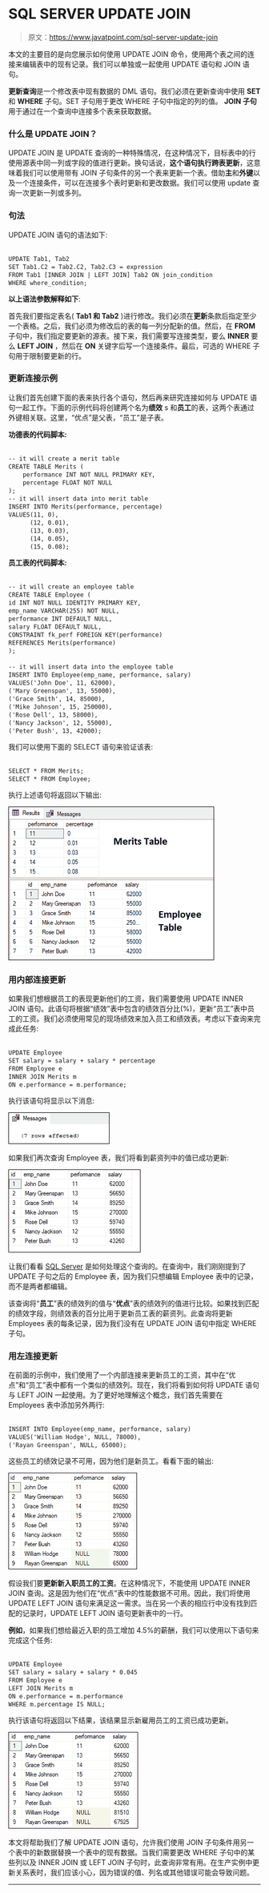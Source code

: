 # SQL SERVER UPDATE JOIN

> 原文：<https://www.javatpoint.com/sql-server-update-join>

本文的主要目的是向您展示如何使用 UPDATE JOIN 命令，使用两个表之间的连接来编辑表中的现有记录。我们可以单独或一起使用 UPDATE 语句和 JOIN 语句。

**更新查询**是一个修改表中现有数据的 DML 语句。我们必须在更新查询中使用 **SET** 和 **WHERE** 子句。SET 子句用于更改 WHERE 子句中指定的列的值。 **JOIN 子句**用于通过在一个查询中连接多个表来获取数据。

### 什么是 UPDATE JOIN？

UPDATE JOIN 是 UPDATE 查询的一种特殊情况，在这种情况下，目标表中的行使用源表中同一列或字段的值进行更新。换句话说，**这个语句执行跨表更新**，这意味着我们可以使用带有 JOIN 子句条件的另一个表来更新一个表。借助**主**和**外键**以及一个连接条件，可以在连接多个表时更新和更改数据。我们可以使用 update 查询一次更新一列或多列。

### 句法

UPDATE JOIN 语句的语法如下:

```

UPDATE Tab1, Tab2
SET Tab1.C2 = Tab2.C2, Tab2.C3 = expression  
FROM Tab1 [INNER JOIN | LEFT JOIN] Tab2 ON join_condition  
WHERE where_condition;  

```

**以上语法参数解释如下**:

首先我们要指定表名( **Tab1 和 Tab2** )进行修改。我们必须在**更新**条款后指定至少一个表格。之后，我们必须为修改后的表的每一列分配新的值。然后，在 **FROM** 子句中，我们指定要更新的源表。接下来，我们需要写连接类型，要么 **INNER** 要么 **LEFT JOIN** ，然后在 **ON** 关键字后写一个连接条件。最后，可选的 WHERE 子句用于限制要更新的行。

### 更新连接示例

让我们首先创建下面的表来执行各个语句，然后再来研究连接如何与 UPDATE 语句一起工作。下面的示例代码将创建两个名为**绩效** s 和**员工**的表，这两个表通过外键相关联。这里，“优点”是父表，“员工”是子表。

**功德表的代码脚本:**

```

-- it will create a merit table
CREATE TABLE Merits (  
    performance INT NOT NULL PRIMARY KEY, 
    percentage FLOAT NOT NULL 
);  
-- it will insert data into merit table
INSERT INTO Merits(performance, percentage)  
VALUES(11, 0),  
      (12, 0.01),  
      (13, 0.03),  
      (14, 0.05),  
      (15, 0.08);

```

**员工表的代码脚本:**

```

-- it will create an employee table
CREATE TABLE Employee (
id INT NOT NULL IDENTITY PRIMARY KEY,
emp_name VARCHAR(255) NOT NULL,
performance INT DEFAULT NULL,
salary FLOAT DEFAULT NULL,
CONSTRAINT fk_perf FOREIGN KEY(performance)
REFERENCES Merits(performance)
);

-- it will insert data into the employee table
INSERT INTO Employee(emp_name, performance, salary)
VALUES('John Doe', 11, 62000),
('Mary Greenspan', 13, 55000),
('Grace Smith', 14, 85000),
('Mike Johnson', 15, 250000),
('Rose Dell', 13, 58000),
('Nancy Jackson', 12, 55000),
('Peter Bush', 13, 42000);

```

我们可以使用下面的 SELECT 语句来验证该表:

```

SELECT * FROM Merits;
SELECT * FROM Employee;

```

执行上述语句将返回以下输出:

![SQL SERVER UPDATE JOIN](img/b248387a32bc8863994ac24346abe511.png)

### 用内部连接更新

如果我们想根据员工的表现更新他们的工资，我们需要使用 UPDATE INNER JOIN 语句。此语句将根据“绩效”表中包含的绩效百分比(%)，更新“员工”表中员工的工资。我们必须使用常见的现场绩效来加入员工和绩效表。考虑以下查询来完成此任务:

```

UPDATE Employee
SET salary = salary + salary * percentage
FROM Employee e
INNER JOIN Merits m   
ON e.performance = m.performance;

```

执行该语句将显示以下消息:

![SQL SERVER UPDATE JOIN](img/34fbe3fe84d1dcd0e699fedd5f881680.png)

如果我们再次查询 Employee 表，我们将看到薪资列中的值已成功更新:

![SQL SERVER UPDATE JOIN](img/4c8da1ac5132e8d8d8bbcdc8bcda40b2.png)

让我们看看 [SQL Server](https://www.javatpoint.com/sql-server-tutorial) 是如何处理这个查询的。在查询中，我们刚刚提到了 UPDATE 子句之后的 Employee 表，因为我们只想编辑 Employee 表中的记录，而不是两者都编辑。

该查询将“**员工**”表的绩效列的值与“**优点**”表的绩效列的值进行比较。如果找到匹配的绩效字段，则绩效表的百分比用于更新员工表的薪资列。此查询将更新 Employees 表的每条记录，因为我们没有在 UPDATE JOIN 语句中指定 WHERE 子句。

### 用左连接更新

在前面的示例中，我们使用了一个内部连接来更新员工的工资，其中在“优点”和“员工”表中都有一个类似的绩效列。现在，我们将看到如何将 UPDATE 语句与 LEFT JOIN 一起使用。为了更好地理解这个概念，我们首先需要在 Employees 表中添加另外两行:

```

INSERT INTO Employee(emp_name, performance, salary)
VALUES('William Hodge', NULL, 78000),
('Rayan Greenspan', NULL, 65000);

```

这些员工的绩效记录不可用，因为他们是新员工。看看下面的输出:

![SQL SERVER UPDATE JOIN](img/86f6dd10d0998ac5c0308755bb8f51cc.png)

假设我们要**更新新入职员工的工资**。在这种情况下，不能使用 UPDATE INNER JOIN 查询。这是因为他们在“优点”表中的性能数据不可用。因此，我们将使用 UPDATE LEFT JOIN 语句来满足这一需求。当在另一个表的相应行中没有找到匹配的记录时，UPDATE LEFT JOIN 语句更新表中的一行。

**例如**，如果我们想给最近入职的员工增加 4.5%的薪酬，我们可以使用以下语句来完成这个任务:

```

UPDATE Employee
SET salary = salary + salary * 0.045  
FROM Employee e
LEFT JOIN Merits m   
ON e.performance = m.performance   
WHERE m.percentage IS NULL;

```

执行该语句将返回以下结果，该结果显示新雇用员工的工资已成功更新。

![SQL SERVER UPDATE JOIN](img/b8f8d50cbaf55e1229a6259072d022af.png)

本文将帮助我们了解 UPDATE JOIN 语句，允许我们使用 JOIN 子句条件用另一个表中的新数据替换一个表中的现有数据。当我们需要更改 WHERE 子句中的某些列以及 INNER JOIN 或 LEFT JOIN 子句时，此查询非常有用。在生产实例中更新关系表时，我们应该小心，因为错误的值、列名或其他错误可能会导致问题。

* * *